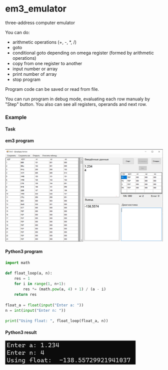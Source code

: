 # em3_emulator
three-address computer emulator

You can do:
* arithmetic operations (+, -, \*, /)
* goto
* conditional goto depending on omega register (formed by arithmetic operations)
* copy from one register to another
* input number or array
* print number of array
* stop program

Program code can be saved or read from file.

You can run program in debug mode, evaluating each row manualy by "Step" button.
You also can see all registers, operands and next row.
  
### Example

#### Task


#### em3 program
![main screen](img/em3_example.png)

#### Python3 program
```python
import math 

def float_loop(a, n):
    res = 1
    for i in range(1, n+1):
        res *= (math.pow(a, 4) + 1) / (a - i)
    return res

float_a = float(input("Enter a: "))
n = int(input("Enter n: "))

print("Using float: ", float_loop(float_a, n))
```


#### Python3 result
![python3 resuls](img/py_res_test.png)
